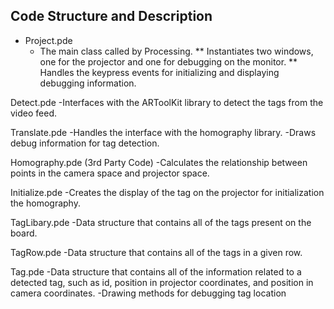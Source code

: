 Code Structure and Description
------------------------------

* Project.pde
	* The main class called by Processing. 
	** Instantiates two windows, one for the projector and one for debugging on the monitor. 
	** Handles the keypress events for initializing and displaying debugging information.

Detect.pde
	-Interfaces with the ARToolKit library to detect the tags from the video feed.

Translate.pde
	-Handles the interface with the homography library.
	-Draws debug information for tag detection.

Homography.pde (3rd Party Code)
	-Calculates the relationship between points in the camera space and projector space. 

Initialize.pde
	-Creates the display of the tag on the projector for initialization the homography.

TagLibary.pde
	-Data structure that contains all of the tags present on the board.

TagRow.pde
	-Data structure that contains all of the tags in a given row.

Tag.pde
	-Data structure that contains all of the information related to a detected tag, such as id, position in projector coordinates, and position in camera coordinates. 
	-Drawing methods for debugging tag location

